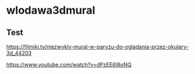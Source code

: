 # wlodawa3dmural


## Test 
https://filmiki.tv/niezwykly-mural-w-paryzu-do-ogladania-przez-okulary-3d_44203

https://www.youtube.com/watch?v=dPzEE6l8oNQ